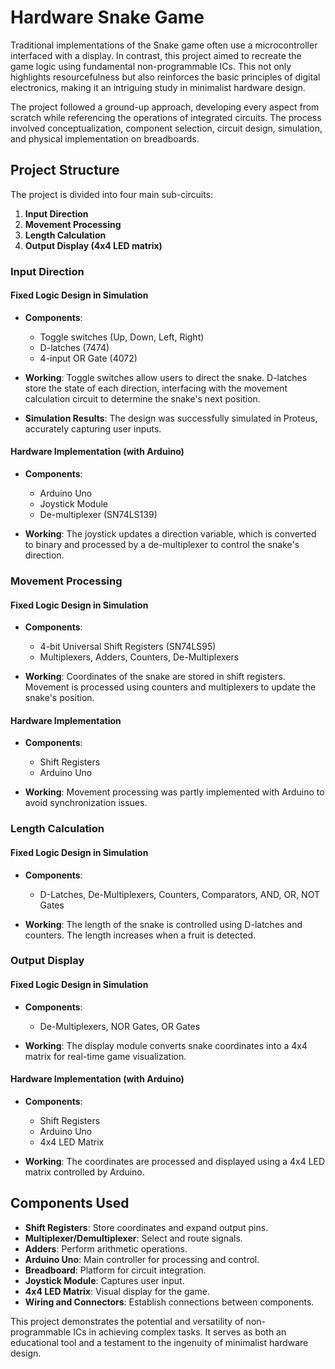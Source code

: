 # Hardware Snake Game


Traditional implementations of the Snake game often use a microcontroller interfaced with a display. In contrast, this project aimed to recreate the game logic using fundamental non-programmable ICs. This not only highlights resourcefulness but also reinforces the basic principles of digital electronics, making it an intriguing study in minimalist hardware design.

The project followed a ground-up approach, developing every aspect from scratch while referencing the operations of integrated circuits. The process involved conceptualization, component selection, circuit design, simulation, and physical implementation on breadboards.

## Project Structure

The project is divided into four main sub-circuits:

1. **Input Direction**
2. **Movement Processing**
3. **Length Calculation**
4. **Output Display (4x4 LED matrix)**

### Input Direction

#### Fixed Logic Design in Simulation

- **Components**:
  - Toggle switches (Up, Down, Left, Right)
  - D-latches (7474)
  - 4-input OR Gate (4072)

- **Working**:
  Toggle switches allow users to direct the snake. D-latches store the state of each direction, interfacing with the movement calculation circuit to determine the snake's next position.

- **Simulation Results**:
  The design was successfully simulated in Proteus, accurately capturing user inputs.

#### Hardware Implementation (with Arduino)

- **Components**:
  - Arduino Uno
  - Joystick Module
  - De-multiplexer (SN74LS139)

- **Working**:
  The joystick updates a direction variable, which is converted to binary and processed by a de-multiplexer to control the snake's direction.

### Movement Processing

#### Fixed Logic Design in Simulation

- **Components**:
  - 4-bit Universal Shift Registers (SN74LS95)
  - Multiplexers, Adders, Counters, De-Multiplexers

- **Working**:
  Coordinates of the snake are stored in shift registers. Movement is processed using counters and multiplexers to update the snake's position.

#### Hardware Implementation

- **Components**:
  - Shift Registers
  - Arduino Uno

- **Working**:
  Movement processing was partly implemented with Arduino to avoid synchronization issues.

### Length Calculation

#### Fixed Logic Design in Simulation

- **Components**:
  - D-Latches, De-Multiplexers, Counters, Comparators, AND, OR, NOT Gates

- **Working**:
  The length of the snake is controlled using D-latches and counters. The length increases when a fruit is detected.
  

### Output Display

#### Fixed Logic Design in Simulation

- **Components**:
  - De-Multiplexers, NOR Gates, OR Gates

- **Working**:
  The display module converts snake coordinates into a 4x4 matrix for real-time game visualization.

#### Hardware Implementation (with Arduino)

- **Components**:
  - Shift Registers
  - Arduino Uno
  - 4x4 LED Matrix

- **Working**:
  The coordinates are processed and displayed using a 4x4 LED matrix controlled by Arduino.

## Components Used

- **Shift Registers**: Store coordinates and expand output pins.
- **Multiplexer/Demultiplexer**: Select and route signals.
- **Adders**: Perform arithmetic operations.
- **Arduino Uno**: Main controller for processing and control.
- **Breadboard**: Platform for circuit integration.
- **Joystick Module**: Captures user input.
- **4x4 LED Matrix**: Visual display for the game.
- **Wiring and Connectors**: Establish connections between components.


This project demonstrates the potential and versatility of non-programmable ICs in achieving complex tasks. It serves as both an educational tool and a testament to the ingenuity of minimalist hardware design.
